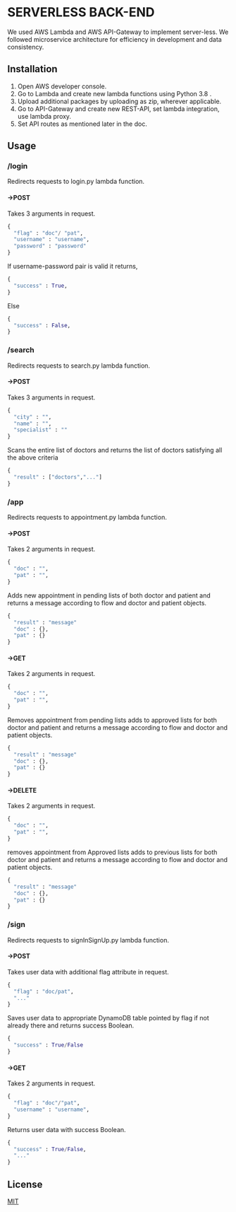 # SERVERLESS BACK-END 

We used AWS Lambda and AWS API-Gateway to implement server-less.
We followed microservice architecture for efficiency in development and data consistency. 

## Installation

1. Open AWS developer console.
2. Go to Lambda and create new lambda functions using Python 3.8 .
3. Upload additional packages by uploading as zip, wherever applicable.
4. Go to API-Gateway and create new REST-API, set lambda integration, use lambda proxy.
5. Set API routes as mentioned later in the doc.


## Usage

### /login
Redirects requests to login.py lambda function.

#### ->POST
Takes 3 arguments in request.
```python
{
  "flag" : "doc"/ "pat",
  "username" : "username",
  "password" : "password"
}
```
If username-password pair is valid it returns,
```python
{
  "success" : True,
}
```
Else
```python
{
  "success" : False,
}
```
### /search
Redirects requests to search.py lambda function.

#### ->POST
Takes 3 arguments in request.
```python
{
  "city" : "",
  "name" : "",
  "specialist" : ""
}
```
Scans the entire list of doctors and returns the list of doctors satisfying all the above criteria
```python
{
  "result" : ["doctors","..."]
}
```
### /app
Redirects requests to appointment.py lambda function.

#### ->POST
Takes 2 arguments in request.
```python
{
  "doc" : "",
  "pat" : "",
}
```
Adds new appointment in pending lists of both doctor and patient and returns a message according to flow and doctor and patient objects.
```python
{
  "result" : "message"
  "doc" : {},
  "pat" : {}
}
```
#### ->GET
Takes 2 arguments in request.
```python
{
  "doc" : "",
  "pat" : "",
}
```
Removes appointment from pending lists adds to approved lists for both doctor and patient and returns a message according to flow and doctor and patient objects.
```python
{
  "result" : "message"
  "doc" : {},
  "pat" : {}
}
```
#### ->DELETE
Takes 2 arguments in request.
```python
{
  "doc" : "",
  "pat" : "",
}
```
removes appointment from Approved lists adds to previous lists for both doctor and patient and returns a message according to flow and doctor and patient objects.
```python
{
  "result" : "message"
  "doc" : {},
  "pat" : {}
}
```
### /sign
Redirects requests to signInSignUp.py lambda function.

#### ->POST
Takes user data with additional flag attribute in request.
```python
{
  "flag" : "doc/pat",
  "..."
}
```
Saves user data to appropriate DynamoDB table pointed by flag if not already there and returns success Boolean.
```python
{
  "success" : True/False
}
```
#### ->GET
Takes 2 arguments in request.
```python
{
  "flag" : "doc"/"pat",
  "username" : "username",
}
```
Returns user data with success Boolean.
```python
{
  "success" : True/False,
  "..."
}
```
## License
[MIT](https://choosealicense.com/licenses/mit/)